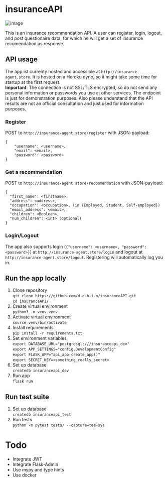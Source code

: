 # insuranceAPI  
![image](assets/contract_picture.jpg)  

This is an insurance recommendation API. A user can register, login, logout, and post questionaire data, for which he will get a set of insurance recomendation as response.
## API usage

The app ist currenty hosted and accessible at ```http://insurance-agent.store```. It is hosted on a Heroku dyno, so it might take some time for startup at the first request.  
**Important**: The connection is not SSL/TLS encrypted, so do not send any personal information or passwords you use at other services. The endpoint is just for demonstration purposes.
Also please understand that the API results are not an official consultation and just used for information purposes.

### Register
POST to ```http://insurance-agent.store/register``` with JSON-payload:
```
{
	"username": <username>,
	"email": <email>,
	"password": <password>
}
```
### Get a recommendation
POST to ```http://insurance-agent.store/recommendation``` with JSON-payload:
```
{
  "first_name": <firstname>,
  "address": <address>,
  "occupation": <occupation>, (in {Employed, Student, Self-employed})
  "email_address": <email>,
  "children": <Boolean>,
  "num_children": <int> (optional)
}
```
### Login/Logout
The app also supports login (```{"username": <username>, "password": <password>}```) at ```http://insurance-agent.store/login``` and logout at  ```http://insurance-agent.store/logout```. Registering will automatically log you in.

## Run the app locally

1. Clone repository  
```git clone https://github.com/d-e-h-i-o/insuranceAPI.git```  
```cd insuranceAPI/```
2. Create virtual environment  
```python3 -m venv venv```
3. Activate virtual environment   
```source venv/bin/activate``` 
4. Install requirements  
```pip install -r requirements.txt```
5. Set environment variables  
```export DATABASE_URL="postgresql:///insuranceapi_dev"```  
```export APP_SETTINGS="config.DevelopmentConfig"```  
```export FLASK_APP="api_app:create_app()"```  
```export SECRET_KEY=<something_really_secret>```  
6. Set up database   
```createdb insuranceapi_dev```  
7. Run app  
```flask run```  

## Run test suite
1. Set up database   
```createdb insuranceapi_test``` 
2. Run tests  
```python -m pytest tests/ --capture=tee-sys```  

# Todo
* Integrate JWT
* Integrate Flask-Admin
* Use mypy and type hints
* Use docker
